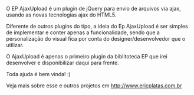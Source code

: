 O EP AjaxUpload é um plugin de jQuery para envio de arquivos via ajax, usando as novas tecnologias ajax do HTML5.

Diferente de outros plugins do tipo, a ideia do Ep AjaxUpload é ser simples de implementar e conter apenas a funcionalidade, sendo que a personalização do visual fica por conta do designer/desenvolvedor que o utilizar.

O AjaxUpload é apenas o primeiro plugin da biblitoteca EP que irei desenvolver e disponibilizar daqui para frente.

Toda ajuda é bem vinda!  :)

Veja mais sobre esse e outros projetos em http://www.ericplatas.com.br

